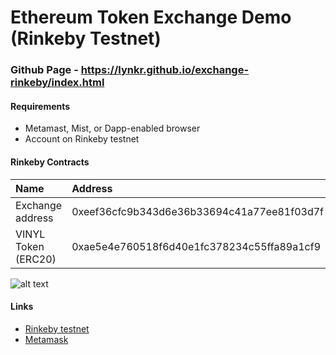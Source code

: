 # Ethereum Token Exchange Demo (Rinkeby Testnet)

### Github Page - https://lynkr.github.io/exchange-rinkeby/index.html

#### Requirements
* Metamast, Mist, or Dapp-enabled browser
* Account on Rinkeby testnet

#### Rinkeby Contracts
|Name|Address|
|:---|:---|
|Exchange address   | 0xeef36cfc9b343d6e36b33694c41a77ee81f03d7f |
|VINYL Token (ERC20)| 0xae5e4e760518f6d40e1fc378234c55ffa89a1cf9 |


![alt text](https://github.com/lynkr/exchange-rinkeby/blob/master/img/exchange.png "Token Trading")


#### Links
* [Rinkeby testnet](https://rinkeby.io/)
* [Metamask](https://metamask.io/)

